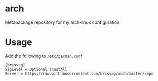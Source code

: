 # arch
Metapackage repository for my arch-linux configuration

# Usage

Add the following to `/etc/pacman.conf`

```
[brisvag]
SigLevel = Optional TrustAll
Server = https://raw.githubusercontent.com/brisvag/arch/master/repo
```